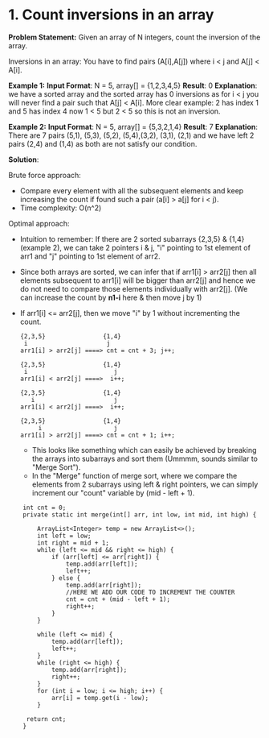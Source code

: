 # 1.  Count inversions in an array
**Problem Statement:** Given an array of N integers, count the inversion of the array.

Inversions in an array: You have to find pairs (A[i],A[j])  where  i < j and A[j] < A[i].

**Example 1:**
**Input Format**: N = 5, array[] = {1,2,3,4,5}
**Result**: 0
**Explanation**: we have a sorted array and the sorted array has 0 inversions as for i < j you will never find a pair such that A[j] < A[i]. More clear example: 2 has index 1 and 5 has index 4 now 1 < 5 but 2 < 5 so this is not an inversion.

**Example 2:**
**Input Format**: N = 5, array[] = {5,3,2,1,4}
**Result**: 7
**Explanation**: There are 7 pairs (5,1), (5,3), (5,2), (5,4),(3,2), (3,1), (2,1) and we have left 2 pairs (2,4) and (1,4) as both are not satisfy our condition.


**Solution**:

Brute force approach:
- Compare every element with all the subsequent elements and keep increasing the count if found such a pair (a[i] > a[j] for i < j).
- Time complexity: O(n^2)

Optimal approach:
- Intuition to remember: If there are 2 sorted subarrays {2,3,5} & {1,4} (example 2), we can take 2 pointers i & j, "i" pointing to 1st element of arr1 and "j" pointing to 1st element of arr2.
- Since both arrays are sorted, we can infer that if arr1[i] > arr2[j] then all elements subsequent to arr1[i] will be bigger than arr2[j] and hence we do not need to compare those elements individually with arr2[j]. (We can increase the count by **n1-i** here & then move j by 1)
- If arr1[i] <= arr2[j], then we move "i" by 1 without incrementing the count.
  ```
  {2,3,5}                {1,4}
   i                      j
  arr1[i] > arr2[j] ====> cnt = cnt + 3; j++;
   
  {2,3,5}                {1,4}
   i                        j
  arr1[i] < arr2[j] ====>  i++;
    
  {2,3,5}                {1,4}
     i                      j
  arr1[i] < arr2[j] ====>  i++;
    
  {2,3,5}                {1,4}
       i                    j
  arr1[i] > arr2[j] ====> cnt = cnt + 1; i++;
  ```



  
  - This looks like something which can easily be achieved by breaking the arrays into subarrays and sort them (Ummmm, sounds similar to "Merge Sort").
  - In the "Merge" function of merge sort, where we compare the elements from 2 subarrays using left & right pointers, we can simply increment our "count" variable by (mid - left + 1).
```
    int cnt = 0;
    private static int merge(int[] arr, int low, int mid, int high) {

        ArrayList<Integer> temp = new ArrayList<>();
        int left = low;
        int right = mid + 1; 
        while (left <= mid && right <= high) {
            if (arr[left] <= arr[right]) {
                temp.add(arr[left]);
                left++;
            } else {
                temp.add(arr[right]);
                //HERE WE ADD OUR CODE TO INCREMENT THE COUNTER
                cnt = cnt + (mid - left + 1);
                right++;
            }
        }
        
        while (left <= mid) {
            temp.add(arr[left]);
            left++;
        }
        while (right <= high) {
            temp.add(arr[right]);
            right++;
        }
        for (int i = low; i <= high; i++) {
            arr[i] = temp.get(i - low);
        }

     return cnt;
    }
```